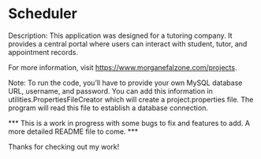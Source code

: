 # Scheduler

Description: This application was designed for a tutoring company. It provides a central portal where users can interact with student, tutor, and appointment records.

For more information, visit https://www.morganefalzone.com/projects.

Note: To run the code, you’ll have to provide your own MySQL database URL, username, and password. You can add this information in utilities.PropertiesFileCreator which will create a project.properties file. The program will read this file to establish a database connection.

*** This is a work in progress with some bugs to fix and features to add. A more detailed README file to come. ***

Thanks for checking out my work!
